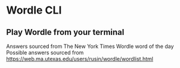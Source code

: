 # Wordle CLI

## Play Wordle from your terminal
Answers sourced from The New York Times Wordle word of the day\
Possible answers sourced from https://web.ma.utexas.edu/users/rusin/wordle/wordlist.html
